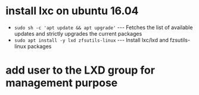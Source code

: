 # install lxc on ubuntu 16.04

- `sudo sh -c 'apt update && apt upgrade'`  --- Fetches the list of available updates and strictly upgrades the current packages
- `sudo apt install -y lxd zfsutils-linux`  --- Install lxc/lxd and fzsutils-linux packages

# add user to the LXD group for management purpose
